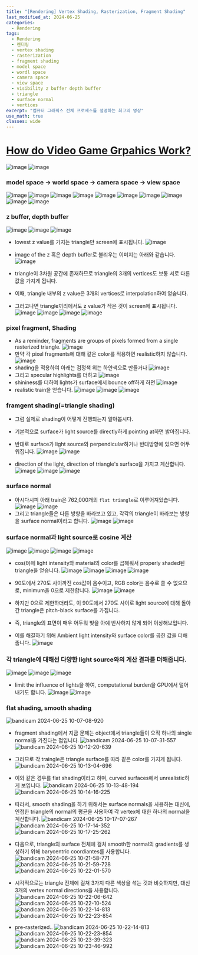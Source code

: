 ```yaml
---
title: "[Rendering] Vertex Shading, Rasterization, Fragment Shading"
last_modified_at: 2024-06-25
categories:
  - Rendering
tags:
  - Rendering
  - 렌더링
  - vertex shading
  - rasterization
  - fragment shading
  - model space
  - wordl space
  - camera space
  - view space
  - visibility z buffer depth buffer
  - triangle
  - surface normal
  - vertices
excerpt: "컴퓨터 그래픽스 전체 프로세스를 설명하는 최고의 영상"
use_math: true
classes: wide
---
```


# [How do Video Game Grpahics Work?](https://youtu.be/C8YtdC8mxTU?si=_gpbb-TD1xGGxmrS)

![image](https://github.com/sandokim/sandokim.github.io/assets/74639652/e8ab0a57-9f95-4bea-bdfa-ab419ac0cf9b)
![image](https://github.com/sandokim/sandokim.github.io/assets/74639652/d8631600-d1b9-4651-b099-8b4a27fa4aca)

### model space -> world space -> camera space -> view space
![image](https://github.com/sandokim/sandokim.github.io/assets/74639652/7a894c47-e99c-43f3-af51-cd93d038805a)
![image](https://github.com/sandokim/sandokim.github.io/assets/74639652/166ef1ec-b325-4c62-86df-448c3ac3815d)
![image](https://github.com/sandokim/sandokim.github.io/assets/74639652/1366dec4-69b8-4e29-a6ab-e0a96ebde7bc)
![image](https://github.com/sandokim/sandokim.github.io/assets/74639652/6aac8331-2e79-48b1-96e6-e03391acd085)
![image](https://github.com/sandokim/sandokim.github.io/assets/74639652/e594200a-577d-404c-b26a-92b1b29dab6d)
![image](https://github.com/sandokim/sandokim.github.io/assets/74639652/1e622d79-a835-47ea-827b-892ec437ce86)
![image](https://github.com/sandokim/sandokim.github.io/assets/74639652/05cdfadf-e748-4cdd-8191-e8c1ee1c6ab4)
![image](https://github.com/sandokim/sandokim.github.io/assets/74639652/4d80fedd-b0b2-4d73-ac01-32d02cb76691)
![image](https://github.com/sandokim/sandokim.github.io/assets/74639652/609ac510-b33f-4f85-86ee-5c40a71814aa)
![image](https://github.com/sandokim/sandokim.github.io/assets/74639652/3200d10c-431e-4095-a268-a641b7e671d3)

### z buffer, depth buffer

![image](https://github.com/sandokim/sandokim.github.io/assets/74639652/aae80475-1180-42aa-ad6d-b83e7b3ab7b8)
![image](https://github.com/sandokim/sandokim.github.io/assets/74639652/5d6c300f-ae13-4d40-88d1-6582699b8621)
![image](https://github.com/sandokim/sandokim.github.io/assets/74639652/4116cc4e-c24a-467e-b4ae-fbf193e4ebf8)
- lowest z value를 가지는 triangle만 screen에 표시됩니다.
![image](https://github.com/sandokim/sandokim.github.io/assets/74639652/8c24c9f9-30e3-4fed-87d5-0d14affb758b)

- image of the z 혹은 depth buffer로 불리우는 이미지는 아래와 같습니다.
![image](https://github.com/sandokim/sandokim.github.io/assets/74639652/3577c9be-c9b2-4c12-96e0-787d3705aa53)
- triangle이 3차원 공간에 존재하므로 triangle의 3개의 vertices도 보통 서로 다른 값을 가지게 됩니다.
- 이때, triangle 내부의 z value은 3개의 vertices로 interpolation하여 얻습니다.
- 그러고나면 triangle끼리에서도 z value가 작은 것이 screen에 표시됩니다.
![image](https://github.com/sandokim/sandokim.github.io/assets/74639652/2e17b3e0-c026-4e8f-9467-df53ad32f954)
![image](https://github.com/sandokim/sandokim.github.io/assets/74639652/1decb903-3abb-4e3b-8284-a13e8484aceb)
![image](https://github.com/sandokim/sandokim.github.io/assets/74639652/234c0971-d3e8-4212-9bf4-f3934a59b7f9)
![image](https://github.com/sandokim/sandokim.github.io/assets/74639652/aa4e9ae3-e30e-44ae-bd4e-a594cdf5d12a)

###  pixel fragment, Shading
- As a reminder, fragments are groups of pixels formed from a single rasterized triangle.
![image](https://github.com/sandokim/sandokim.github.io/assets/74639652/4401d2d0-113d-4dfc-aad8-ea1c9de5d43d)
- 만약 각 pixel fragments에 대해 같은 color를 적용하면 realistic하지 않습니다.
![image](https://github.com/sandokim/sandokim.github.io/assets/74639652/c4c9d0e5-8fcc-4e12-bbc9-f9bd3a04cb8a)
- shading을 적용하여 아래는 검정색 위는 하얀색으로 만들거나
![image](https://github.com/sandokim/sandokim.github.io/assets/74639652/7e6b7130-b876-4175-b12f-48fcd9583836)
- 그리고 specular highlights를 더하고
![image](https://github.com/sandokim/sandokim.github.io/assets/74639652/8d7814f3-7ceb-4401-822b-5087fb81b361)
- shininess를 더하여 lights가 surface에서 bounce off하게 하면
![image](https://github.com/sandokim/sandokim.github.io/assets/74639652/9c9d486d-b565-4c9e-9e50-dd079affa913)
- realistic train을 얻습니다.
![image](https://github.com/sandokim/sandokim.github.io/assets/74639652/998ab25c-15b0-48dd-b409-b0cd195b757d)
![image](https://github.com/sandokim/sandokim.github.io/assets/74639652/01a82639-746a-4c60-ad31-bf3145134aa2)
![image](https://github.com/sandokim/sandokim.github.io/assets/74639652/a8da6126-4159-44c6-9b13-3225dcf3bd1b)

### framgent shading(=triangle shading)
- 그럼 실제로 shading이 어떻게 진행되는지 알아봅시다.
- 기본적으로 surface가 light source를 directly하게 pointing at하면 밝아집니다.
- 반대로 surface가 light source와 perpendicular하거나 반대방향에 있으면 어두워집니다.
![image](https://github.com/sandokim/sandokim.github.io/assets/74639652/87722a04-1a62-4111-964f-c1ac49f1092e)
![image](https://github.com/sandokim/sandokim.github.io/assets/74639652/5bcfa32a-e7fc-40f2-b625-450ab2d87b26)


- direction of the light, direction of triangle's surface을 가지고 계산합니다.
![image](https://github.com/sandokim/sandokim.github.io/assets/74639652/ddd4ca20-499c-4ff7-88b8-b3eae5b503a5)
![image](https://github.com/sandokim/sandokim.github.io/assets/74639652/7bad4d50-1e4b-45fc-b2cf-6a46a615d6d1)
![image](https://github.com/sandokim/sandokim.github.io/assets/74639652/33251dea-52a3-4574-a5ca-1779af680aac)

### surface normal
- 아시다시피 아래 train은 762,000개의 `flat triangle`로 이루어져있습니다.
![image](https://github.com/sandokim/sandokim.github.io/assets/74639652/0d49999d-dae4-4e1b-8e87-37be8d4465c4)
![image](https://github.com/sandokim/sandokim.github.io/assets/74639652/1576ea8c-a31e-48f5-befd-1f46ef88c7c2)
- 그리고 triangle들은 다른 방향을 바라보고 있고, 각각의 triangle이 바라보는 방향을 surface normal이라고 합니다.
![image](https://github.com/sandokim/sandokim.github.io/assets/74639652/4df7c3fd-664c-4fe2-a072-4f50ba26b4b2)
![image](https://github.com/sandokim/sandokim.github.io/assets/74639652/6ba19d2a-2413-40d5-9be6-8fa330310264)

### surface normal과 light source로 cosine 계산

![image](https://github.com/sandokim/sandokim.github.io/assets/74639652/fac31a35-0e24-452f-9f14-83a7c723cbcd)
![image](https://github.com/sandokim/sandokim.github.io/assets/74639652/35cef61b-aa13-45dd-bc59-493ac17559d4)
![image](https://github.com/sandokim/sandokim.github.io/assets/74639652/f815109d-3b57-4b5f-9aa6-349537f8858f)
![image](https://github.com/sandokim/sandokim.github.io/assets/74639652/649ba906-2755-409e-ab45-3e34ff0737a8)

- cos(θ)에 light intensity와 material의 color를 곱해줘서 properly shaded된 triangle을 얻습니다.
![image](https://github.com/sandokim/sandokim.github.io/assets/74639652/535cafbd-6ddc-49ce-afa5-2dba6eade392)
![image](https://github.com/sandokim/sandokim.github.io/assets/74639652/1d86a9cc-0779-4569-96d8-70ade552aaa7)
![image](https://github.com/sandokim/sandokim.github.io/assets/74639652/dfc4227b-23c6-498d-b46d-87b649cf0f67)
![image](https://github.com/sandokim/sandokim.github.io/assets/74639652/4972e7e0-3502-4c92-ab36-786999304cbe)

- 90도에서 270도 사이까진 cos값이 음수이고, RGB color는 음수로 쓸 수 없으므로, minimum을 0으로 제한합니다.
![image](https://github.com/sandokim/sandokim.github.io/assets/74639652/821c3849-9c4e-4af1-897f-d22a804cc559)
![image](https://github.com/sandokim/sandokim.github.io/assets/74639652/f48750dd-baf6-4b15-8695-58621f2c9a34)
- 하지만 0으로 제한하더라도, 이 90도에서 270도 사이로 light source에 대해 돌아간 triangle은 pitch-black surface를 가집니다.
- 즉, triangle의 표면이 매우 어두워 빛을 아예 반사하지 않게 되어 이상해보입니다.
- 이를 해결하기 위해 Ambient light intensity와 surface color를 곱한 값을 더해줍니다.
![image](https://github.com/sandokim/sandokim.github.io/assets/74639652/d97fa504-6985-4e37-83ef-cd4cd2e58a93)

### 각 triangle에 대해선 다양한 light source와의 계산 결과를 더해줍니다.
![image](https://github.com/sandokim/sandokim.github.io/assets/74639652/8967e774-3102-40bf-a044-5ddf0b7edb1e)
![image](https://github.com/sandokim/sandokim.github.io/assets/74639652/eef6cf58-44e1-40b0-a195-b2f636fbbbc5)
![image](https://github.com/sandokim/sandokim.github.io/assets/74639652/a40b5f98-9ca0-440a-b33e-ed7c4c3d2e97)
- limit the influence of lights을 하여, computational burden을 GPU에서 덜어내기도 합니다.
![image](https://github.com/sandokim/sandokim.github.io/assets/74639652/b8367b63-9760-44b7-b39c-cb348af7c04d)
![image](https://github.com/sandokim/sandokim.github.io/assets/74639652/d1c2fe38-05af-4336-bf6a-e43cc1691a67)

### flat shading, smooth shading 

![bandicam 2024-06-25 10-07-08-920](https://github.com/sandokim/sandokim.github.io/assets/74639652/b91f09c9-8a69-4bc4-946d-13332fcf62a1)

- fragment shading에서 지금 문제는 object에서 triangle들이 오직 하나의 single normal을 가진다는 점입니다.
![bandicam 2024-06-25 10-07-31-557](https://github.com/sandokim/sandokim.github.io/assets/74639652/2305f958-1723-4cbf-8c58-3a958af0e5bb)
![bandicam 2024-06-25 10-12-20-639](https://github.com/sandokim/sandokim.github.io/assets/74639652/ba8b0269-f863-4294-a035-2e3d59e9953c)

- 그러므로 각 traingle은 triangle surface를 따라 같은 color를 가지게 됩니다.
![bandicam 2024-06-25 10-13-04-696](https://github.com/sandokim/sandokim.github.io/assets/74639652/aeb99645-3fff-4b19-ab0a-bd9e1e26014d)
- 이와 같은 경우를 flat shading이라고 하며, curved surfaces에서 unrealistic하게 보입니다.
![bandicam 2024-06-25 10-13-48-194](https://github.com/sandokim/sandokim.github.io/assets/74639652/047a4141-d452-4b8a-8ab6-662f00aee8bd)
![bandicam 2024-06-25 10-14-16-225](https://github.com/sandokim/sandokim.github.io/assets/74639652/f4d24d6f-38fd-4727-8c55-b50fb240e22f)

- 따라서, smooth shading을 하기 위해서는 surface normals을 사용하는 대신에, 인접한 triangle의 normal의 평균을 사용하여 각 vertex에 대한 하나의 normal을 계산합니다.
![bandicam 2024-06-25 10-17-07-267](https://github.com/sandokim/sandokim.github.io/assets/74639652/b05b0a5d-7bb3-474e-809c-766d6566689f)
![bandicam 2024-06-25 10-17-14-352](https://github.com/sandokim/sandokim.github.io/assets/74639652/0b3d9f63-7a28-43a5-b22f-106c3e9e34e2)
![bandicam 2024-06-25 10-17-25-262](https://github.com/sandokim/sandokim.github.io/assets/74639652/b85c090c-089d-4ffb-a057-c9dbfda70df2)

- 다음으로, triangle의 surface 전체에 걸처 smooth한 normal의 gradients를 생성하기 위해 barycentric coordiantes를 사용합니다.
![bandicam 2024-06-25 10-21-58-771](https://github.com/sandokim/sandokim.github.io/assets/74639652/d4cbe8ae-ce99-4a8e-9c06-1befbf7e337c)
![bandicam 2024-06-25 10-21-59-728](https://github.com/sandokim/sandokim.github.io/assets/74639652/c3f3d2a8-278c-44a0-90ab-b965a452d596)
![bandicam 2024-06-25 10-22-01-570](https://github.com/sandokim/sandokim.github.io/assets/74639652/48728dab-6a1e-4067-ae3c-a58868fe75c1)

- 시각적으로는 triangle 전체에 걸쳐 3가지 다른 색상을 섞는 것과 비슷하지만, 대신 3개의 vertex normal directions을 사용합니다.
![bandicam 2024-06-25 10-22-06-642](https://github.com/sandokim/sandokim.github.io/assets/74639652/2ad06b33-311b-43f0-b62f-80e580961837)
![bandicam 2024-06-25 10-22-10-524](https://github.com/sandokim/sandokim.github.io/assets/74639652/b401f571-7232-42f7-b5f0-d9e70a297b54)
![bandicam 2024-06-25 10-22-14-813](https://github.com/sandokim/sandokim.github.io/assets/74639652/81ba0b6e-6ff6-4acc-b6a1-1adfe50b6864)
![bandicam 2024-06-25 10-22-23-854](https://github.com/sandokim/sandokim.github.io/assets/74639652/8c21be18-a053-4d1e-834c-f34a132e9060)

- pre-rasterized..
![bandicam 2024-06-25 10-22-14-813](https://github.com/sandokim/sandokim.github.io/assets/74639652/d68b67a8-c235-4f46-a0b5-6dbc84e1d412)
![bandicam 2024-06-25 10-22-23-854](https://github.com/sandokim/sandokim.github.io/assets/74639652/a4b21366-c08f-4cbc-8853-3f6412186734)
![bandicam 2024-06-25 10-23-39-323](https://github.com/sandokim/sandokim.github.io/assets/74639652/f8f8478e-6674-43a2-8214-587b2c6ddd74)
![bandicam 2024-06-25 10-23-46-992](https://github.com/sandokim/sandokim.github.io/assets/74639652/97080a16-2eef-48c9-b4a6-e2e2404b48bf)

















